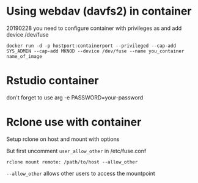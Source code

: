 # Using webdav (davfs2) in container
20190228
you need to configure container with privileges as and add device /dev/fuse

```shell
docker run -d -p hostport:containerport --privileged --cap-add SYS_ADMIN --cap-add MKNOD --device /dev/fuse --name you_container name_of_image
```

# Rstudio container

don't forget to use arg -e PASSWORD=your-password

# Rclone use with container

Setup rclone on host and mount with options

But first uncomment `user_allow_other` in /etc/fuse.conf

```
rclone mount remote: /path/to/host --allow_other
```

`--allow_other` allows other users to access the mountpoint
